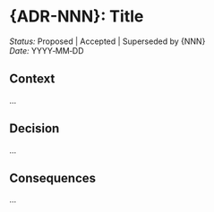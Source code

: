 # {ADR-NNN}: Title

_Status:_ Proposed | Accepted | Superseded by {NNN}  
_Date:_ YYYY‑MM‑DD

## Context

…

## Decision

…

## Consequences

…
